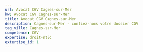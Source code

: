 ```yaml
---
url: Avocat CGV Cagnes-sur-Mer
kw: Avocat CGV Cagnes-sur-Mer
title: Avocat CGV Cagnes-sur-Mer
description: Cagnes-sur-Mer - confiez-nous votre dossier CGV
tag_ville: Cagnes-sur-Mer
competence: CGV
expertise: droit-ntic
extertise_id: 1
---
```

